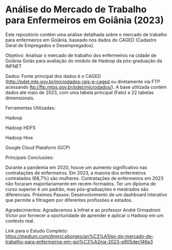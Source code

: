 # Análise do Mercado de Trabalho para Enfermeiros em Goiânia (2023)
Este repositório contém uma análise detalhada sobre o mercado de trabalho para enfermeiros em Goiânia, baseado nos dados do CAGED (Cadastro Geral de Empregados e Desempregados).

Objetivo:
Analisar o mercado de trabalho dos enfermeiros na cidade de Goiânia Goiás para avaliação do módulo de Hadoop da pós-graduação da INFNET

Dados:
Fonte principal dos dados é o CAGED (http://pdet.mte.gov.br/microdados-rais-e-caged ou diretamente via FTP acessando ftp://ftp.mtps.gov.br/pdet/microdados/). A base utilizada contém dados até maio de 2023, com uma tabela principal (Fato) e 22 tabelas dimensionais.

Ferramentas Utilizadas:

Hadoop

Hadoop HDFS

Hadoop Hive

Google Cloud Plataform (GCP)


Principais Conclusões:

Durante a pandemia em 2020, houve um aumento significativo nas contratações de enfermeiros.
Em 2023, a maioria dos enfermeiros contratados (68,7%) são mulheres.
Contratações de enfermeiros em 2023 não focaram majoritariamente em recém-formados.
Ter um diploma de curso superior é um padrão, mas pós-graduações e mestrados são diferenciais.
Próximos Passos:
Desenvolvimento de um dashboard interativo que permite a filtragem por diferentes profissões e estados.

Agradecimentos:
Agradecemos à Infnet e ao professor André Ormastroni Victor por fornecer a oportunidade de aprender e aplicar o Hadoop em um contexto real.

Link para o Estudo Completo: https://medium.com/@mrcl.pborges/an%C3%A1lise-do-mercado-de-trabalho-para-enfermeiros-em-goi%C3%A2nia-2023-e905dec146a3
